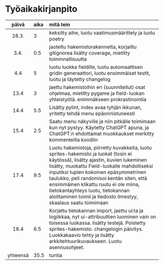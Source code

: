 # Työaikakirjanpito

| päivä | aika | mitä tein  |
| :----:|:-----| :-----|
| 28.3. | 3    | keksitty aihe, luotu vaatimusmäärittely ja luotu poetry|
| 3.4. | 0.5    | jaoteltu hakemistorakennetta, korjailtu gitignorea lisätty coverage, mietitty toiminnallisuutta|
| 4.4 | 5    | luotu luokka fieldille, luotu automaattisen gridin generaattori, luotu ensimmäiset testit, luotu ja täytetty changelog|
| 13.4 | 3    | jaettu hakemistoihin eri (suunnitellut) osat ohjelmaa, mietitty pygame ja field-luokan yhteistyötä. enimmäkseen prokrastinointia|
| 14.4 | 5.5    | Lisätty pylint, index avaa tyhjän ikkunan, yritetty tehdä menu epäonnistuneesti |
| 15.4 | 2.5   | Saatu menu näkyville ja niin pitkälle toimimaan kun nyt pystyy. Käytetty ChatGPT apuna, ja ChatGPT:n ehdottamat muokkaukset merkitty kommenteilla koodiin |
| 17.4 | 9.5   | Luotu hakemistoja, piirretty kuvakkeita, luotu sprites-hakemisto ja luokat (tosin ei käytössä), lisätty ajastin, kuvien lukeminen lisätty, muokattu Field-luokalle mahdolliseksi inputiksi tuplen kokoinen epäsymmetrinen taulukko, peli randomisoi kentän siten, että ensimmäinen klikattu ruutu ei ole miina, tietokantayhteys luotu, tietokannan aloittaminen toimii ja tiedosto ilmestyy, skaalaus saatu toimimaan |
| 18.4 | 6.5   | Korjattu tietokannan import, jaettu ui:ta ja logiikkaa, nyt ui-attribuuttien luominen vain on toisessa luokassa. lisätty testejä. Poistetty sprites-hakemisto. changelogin päivitys. Luokkakaavio tehty ja lisätty arkkitehtuurikuvaukseen. Luotu asennusohjeet. |
|yhteensä|35.5|tuntia